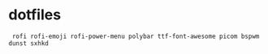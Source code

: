 # dotfiles

``` rofi rofi-emoji rofi-power-menu polybar ttf-font-awesome picom bspwm dunst sxhkd```
